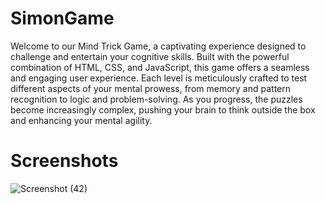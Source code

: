 # SimonGame
Welcome to our Mind Trick Game, a captivating experience designed to challenge and entertain your cognitive skills. Built with the powerful combination of HTML, CSS, and JavaScript, this game offers a seamless and engaging user experience. Each level is meticulously crafted to test different aspects of your mental prowess, from memory and pattern recognition to logic and problem-solving. As you progress, the puzzles become increasingly complex, pushing your brain to think outside the box and enhancing your mental agility.
# Screenshots
![Screenshot (42)](https://github.com/BishwanathKumarPanda/SimonGame/assets/138992024/82536de4-269d-46cb-8fed-39013bb860ba)

